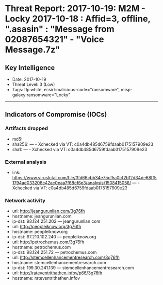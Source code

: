 # Threat Report: 2017-10-19: M2M -  Locky 2017-10-18 : Affid=3, offline, ".asasin" : "Message from 02087654321" - "Voice Message.7z"


## Key Intelligence
* Date: 2017-10-19
* Threat Level: 3 (Low)
* Tags: tlp:white, ecsirt:malicious-code="ransomware", misp-galaxy:ransomware="Locky"

---

## Indicators of Compromise (IOCs)
### Artifacts dropped
* md5: <md5>
* sha256: <sha256> — - Xchecked via VT: c0a4db485d6759fdaab0175157909e23
* sha1: <sha1> — - Xchecked via VT: c0a4db485d6759fdaab0175157909e23

### External analysis
* link: https://www.virustotal.com/file/3fd66cbb34e75cf5a0cf2b12d34de68ff51794ae033208c42ac0eaa7f68cf6e3/analysis/1508415058/ — - Xchecked via VT: c0a4db485d6759fdaab0175157909e23

### Network activity
* url: http://jeangurunlian.com/3g76fh
* hostname: jeangurunlian.com
* ip-dst: 98.124.251.202 — jeangurunlian.com
* url: http://peopleiknow.org/3g76fh
* hostname: peopleiknow.org
* ip-dst: 67.210.102.240 — peopleiknow.org
* url: http://petrochemus.com/3g76fh
* hostname: petrochemus.com
* ip-dst: 98.124.251.72 — petrochemus.com
* url: http://stemcellenhancementresearch.com/3g76fh
* hostname: stemcellenhancementresearch.com
* ip-dst: 199.30.241.139 — stemcellenhancementresearch.com
* url: http://rateventrithathen.infov/p66/3g76fh
* hostname: rateventrithathen.infov
